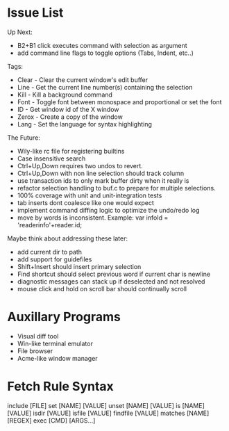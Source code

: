 # Issue List

Up Next:

* B2+B1 click executes command with selection as argument
* add command line flags to toggle options (Tabs, Indent, etc..)

Tags:

* Clear - Clear the current window's edit buffer
* Line - Get the current line number(s) containing the selection
* Kill - Kill a background command
* Font - Toggle font between monospace and proportional or set the font
* ID - Get window id of the X window
* Zerox - Create a copy of the window
* Lang - Set the language for syntax highlighting

The Future:

* Wily-like rc file for registering builtins
* Case insensitive search
* Ctrl+Up,Down requires two undos to revert.
* Ctrl+Up,Down with non line selection should track column
* use transaction ids to only mark buffer dirty when it really is
* refactor selection handling to buf.c to prepare for multiple selections.
* 100% coverage with unit and unit-integration tests
* tab inserts dont coalesce like one would expect
* implement command diffing logic to optimize the undo/redo log
* move by words is inconsistent. Example:
    var infoId = 'readerinfo'+reader.id;

Maybe think about addressing these later:

* add current dir to path
* add support for guidefiles
* Shift+Insert should insert primary selection
* Find shortcut should select previous word if current char is newline
* diagnostic messages can stack up if deselected and not resolved
* mouse click and hold on scroll bar should continually scroll

# Auxillary Programs

* Visual diff tool
* Win-like terminal emulator
* File browser
* Acme-like window manager

# Fetch Rule Syntax

include [FILE]
set [NAME] [VALUE]
unset [NAME] [VALUE]
is [NAME] [VALUE]
isdir [VALUE]
isfile [VALUE]
findfile [VALUE]
matches [NAME] [REGEX]
exec [CMD] [ARGS...]

